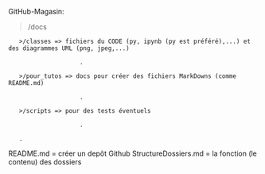 GitHub-Magasin:

>/docs   

       >/classes => fichiers du CODE (py, ipynb (py est préféré),...) et des diagrammes UML (png, jpeg,...)

                        .

       >/pour_tutos => docs pour créer des fichiers MarkDowns (comme README.md)

                        .
                 
       >/scripts => pour des tests éventuels

                        .
                 
       .

                 
README.md = créer un depôt Github
StructureDossiers.md = la fonction (le contenu) des dossiers

